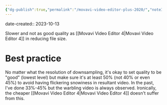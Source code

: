 ```yaml
---
{"dg-publish":true,"permalink":"/movavi-video-editor-plus-2020/","noteIcon":"2","created":"","updated":""}
---
```


date-created:: 2023-10-13

Slower and not as good quality as [[Movavi Video Editor 4\|Movavi Video Editor 4]] in reducing file size.
# Best practice

No matter what the resolution of downsampling, it's okay to set quality to be "good" (lowest level) but make sure it's at least 50% (not 40% or even 45%) to avoid having flickering snowiness in resultant video. In the past, I've done 33%-45% but the warbling video is always observed. Ironically, the cheaper [[Movavi Video Editor 4\|Movavi Video Editor 4]] doesn't suffer from this.